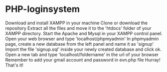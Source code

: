 # PHP-loginsystem

Download and install XAMPP in your machine
Clone or download the repository
Extract all the files and move it to the 'htdocs' folder of your XAMPP directory.
Start the Apache and Mysql in your XAMPP control panel.
Open your web browser and type 'localhost/phpmyadmin'
In phpmyadmin page, create a new database from the left panel and name it as 'signup'
Import the file 'signup.sql' inside your newly created database and click ok.
Open a new tab and type 'localhost/foldername' in the url of your browser
Remember to add your gmail account and password in evn.php file
Hurray! That's it!
